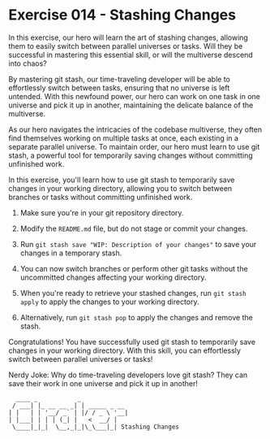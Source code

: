 # Exercise 014 - Stashing Changes

In this exercise, our hero will learn the art of stashing changes, 
allowing them to easily switch between parallel universes or tasks. Will 
they be successful in mastering this essential skill, or will the 
multiverse descend into chaos?

By mastering git stash, our time-traveling developer will be able to 
effortlessly switch between tasks, ensuring that no universe is left 
untended. With this newfound power, our hero can work on one task in one 
universe and pick it up in another, maintaining the delicate balance of 
the multiverse.

As our hero navigates the intricacies of the codebase multiverse, they 
often find themselves working on multiple tasks at once, each existing in 
a separate parallel universe. To maintain order, our hero must learn to 
use git stash, a powerful tool for temporarily saving changes without 
committing unfinished work.

In this exercise, you'll learn how to use git stash to temporarily save changes in your
working directory, allowing you to switch between branches or tasks without committing
unfinished work.

1. Make sure you're in your git repository directory.

2. Modify the `README.md` file, but do not stage or commit your changes.

3. Run `git stash save "WIP: Description of your changes"` to save your changes in a
   temporary stash.

4. You can now switch branches or perform other git tasks without the uncommitted changes
   affecting your working directory.

5. When you're ready to retrieve your stashed changes, run `git stash apply` to apply
   the changes to your working directory.

6. Alternatively, run `git stash pop` to apply the changes and remove the stash.

Congratulations! You have successfully used git stash to temporarily save changes in
your working directory. With this skill, you can effortlessly switch between parallel
universes or tasks!

Nerdy Joke: Why do time-traveling developers love git stash? They can save their work
in one universe and pick it up in another!

```
  ____ _           _
 / ___| |_ __ __ _| | _____ _ __
| |   | | '__/ _` | |/ / _ \ '__|
| |___| | | | (_| |   <  __/ |
 \____|_|_|  \__,_|_|\_\___|_| Stashing Changes
```


